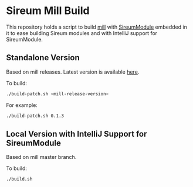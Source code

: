 # Sireum Mill Build

This repository holds a script to build  [mill](https://github.com/lihaoyi/mill)
with [SireumModule](sireum/src/org/sireum/mill/SireumModule.scala) embedded in it to
ease building Sireum modules and with IntelliJ support for SireumModule.

## Standalone Version

Based on mill releases. 
Latest version is available [here](http://files.sireum.org/mill).

To build:

```bash
./build-patch.sh <mill-release-version>
```

For example:

```bash
./build-patch.sh 0.1.3
```

## Local Version with IntelliJ Support for SireumModule

Based on mill master branch.

To build:

```bash
./build.sh
```
